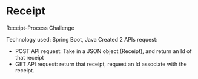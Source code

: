# Receipt
Receipt-Process Challenge

Technology used: Spring Boot, Java
Created 2 APIs request: 
+ POST API request: Take in a JSON object (Receipt), and return an Id of that receipt
+ GET API request: return that receipt, request an Id associate with the receipt.

